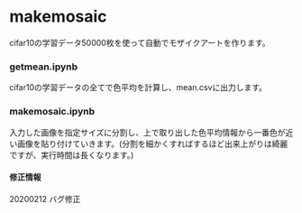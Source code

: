 # makemosaic
cifar10の学習データ50000枚を使って自動でモザイクアートを作ります。





### getmean.ipynb
cifar10の学習データの全てで色平均を計算し、mean.csvに出力します。





### makemosaic.ipynb
入力した画像を指定サイズに分割し、上で取り出した色平均情報から一番色が近い画像を貼り付けていきます。(分割を細かくすればするほど出来上がりは綺麗ですが、実行時間は長くなります。)



#### 修正情報
20200212
バグ修正
